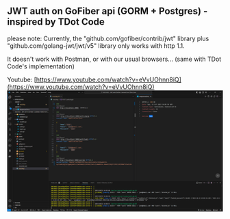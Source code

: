 ## JWT auth on GoFiber api (GORM + Postgres) - inspired by TDot Code


please note:
Currently, the "github.com/gofiber/contrib/jwt" library plus "github.com/golang-jwt/jwt/v5" library only works with http 1.1.

It doesn't work with Postman, or with our usual browsers... (same with TDot Code's implementation)


Youtube: [https://www.youtube.com/watch?v=eVvUOhnn8iQ](https://www.youtube.com/watch?v=eVvUOhnn8iQ)
![screenshot](/screenshot.png)
